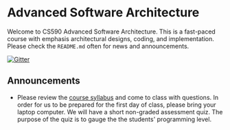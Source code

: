 # Advanced Software Architecture

Welcome to CS590 Advanced Software Architecture. This is a fast-paced course with emphasis architectural designs, coding, and implementation.  Please check the `README.md` often for news and announcements.

[![Gitter](https://badges.gitter.im/Join%20Chat.svg)](https://gitter.im/csula/cs590-fall-2015?utm_source=badge&utm_medium=badge&utm_campaign=pr-badge)

## Announcements

* Please review the [course syllabus](Syllabus.md) and come to class with questions.  In order for us to be prepared for the first day of class, please bring your laptop computer.  We will have a short non-graded assessment quiz.  The purpose of the quiz is to gauge the the students' programming level.
